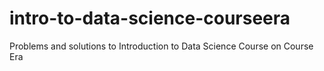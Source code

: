 intro-to-data-science-courseera
===============================

Problems and solutions to Introduction to Data Science Course on Course Era
